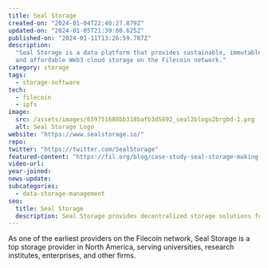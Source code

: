 ```yaml
---
title: Seal Storage
created-on: "2024-01-04T22:40:27.879Z"
updated-on: "2024-01-05T21:39:00.625Z"
published-on: "2024-01-11T13:26:59.787Z"
description:
  "Seal Storage is a data platform that provides sustainable, immutable,
  and affordable Web3 cloud storage on the Filecoin network."
category: storage
tags:
  - storage-software
tech:
  - filecoin
  - ipfs
image:
  src: /assets/images/659751688bb318bafb3d5892_seal2blogo2brgbd-1.png
  alt: Seal Storage Logo
website: "https://www.sealstorage.io/"
repo:
twitter: "https://twitter.com/SealStorage"
featured-content: "https://fil.org/blog/case-study-seal-storage-making-web3-accessible-for-all-through-ecosystem-leadership-and-the-filecoin-network-1/"
video-url:
year-joined:
news-update:
subcategories:
  - data-storage-management
seo:
  title: Seal Storage
  description: Seal Storage provides decentralized storage solutions for enterprises.
---
```


As one of the earliest providers on the Filecoin network, Seal Storage is a top storage provider in North America, serving universities, research institutes, enterprises, and other firms.
